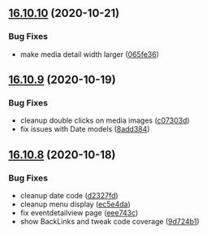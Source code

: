 ## [16.10.10](https://github.com/phandcock/GrampsView/compare/v16.10.9...v16.10.10) (2020-10-21)


### Bug Fixes

* make media detail width larger ([065fe36](https://github.com/phandcock/GrampsView/commit/065fe3610d6a8f05dec90367dc96d29902ebafc4))



## [16.10.9](https://github.com/phandcock/GrampsView/compare/v16.10.8...v16.10.9) (2020-10-19)


### Bug Fixes

* cleanup double clicks on media images ([c07303d](https://github.com/phandcock/GrampsView/commit/c07303d1f3ad4450d395515ee3f0fc7be3d17c8c))
* fix issues with Date models ([8add384](https://github.com/phandcock/GrampsView/commit/8add384ec83cbb2b92080a3ffc16afddb6f04706))



## [16.10.8](https://github.com/phandcock/GrampsView/compare/v16.10.7...v16.10.8) (2020-10-18)


### Bug Fixes

* cleanup date code ([d2327fd](https://github.com/phandcock/GrampsView/commit/d2327fd75cc875db9f099c64399578e988050776))
* cleanup menu display ([ec5e4da](https://github.com/phandcock/GrampsView/commit/ec5e4da3fbfdd6a759ac607c4b3350e4c25c2872))
* fix eventdetailview page ([eee743c](https://github.com/phandcock/GrampsView/commit/eee743c248da485c678b99d16795a0676cd82026))
* show BackLinks and tweak code coverage ([9d724b1](https://github.com/phandcock/GrampsView/commit/9d724b17a8beb57c0a6a60b637cb9ababf410e3b))



